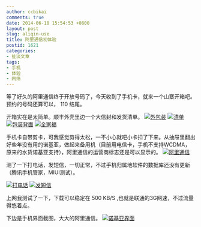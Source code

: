 ```yaml
---
author: ccbikai
comments: true
date: 2014-06-18 15:54:53 +0800
layout: post
slug: aliqin-use
title: 阿里通信初体验
postid: 1621
categories:
- 扯淡文章
tags:
- 手机
- 体验
- 网络
---
```

等了好久的阿里通信终于开放号码了，今天收到了手机卡，就来一个山寨开箱吧。预约的号码还算可以， 110 结尾。

<!-- more -->
开箱实在是太简单。顺丰外壳里边一个大信封和发货清单。
[![外包装](https://dn-mtimg.qbox.me/bmiddle/6257acd7jw1ehi81mfmnzj20hs0hs76f.jpg)](https://dn-mtimg.qbox.me/large/6257acd7jw1ehi81mfmnzj20hs0hs76f.jpg)
[![清单](https://dn-mtimg.qbox.me/bmiddle/6257acd7gw1ehiap103pkj21kw16o4l3.jpg)](https://dn-mtimg.qbox.me/large/6257acd7gw1ehiap103pkj21kw16o4l3.jpg)
[![包装背面](https://dn-mtimg.qbox.me/bmiddle/6257acd7gw1ehiarx9u5lj21i016otny.jpg)](https://dn-mtimg.qbox.me/large/6257acd7gw1ehiarx9u5lj21i016otny.jpg)
[![全家福](https://dn-mtimg.qbox.me/bmiddle/6257acd7gw1ehiasrfh77j21kw16oty6.jpg)](https://dn-mtimg.qbox.me/large/6257acd7gw1ehiasrfh77j21kw16oty6.jpg)

手机卡自带剪卡，可我感觉剪得太松，一不小心就吧小卡扣了下来。从抽屉里翻出好些年没有用的诺基亚，做起来备用机（目前用电信卡，手机不支持WCDMA，原来的水货诺基亚支持），阿里通信的运营商标志还是可以显示的。
[![阿里通信](https://dn-mtimg.qbox.me/bmiddle/6257acd7jw1ehi8jcnzlyj20hs0hsmzo.jpg)](https://dn-mtimg.qbox.me/large/6257acd7jw1ehi8jcnzlyj20hs0hsmzo.jpg)

测了一下打电话，发短信，一切正常，不过手机归属地软件的数据库还没有更新（腾讯手机管家，MIUI测试）。

[![打电话](https://dn-mtimg.qbox.me/bmiddle/6257acd7gw1ehibfvbivqj20f00qo0ug.jpg)](https://dn-mtimg.qbox.me/large/6257acd7gw1ehibfvbivqj20f00qo0ug.jpg)
[![发短信](https://dn-mtimg.qbox.me/bmiddle/6257acd7gw1ehibfx5w1uj20f00qot9z.jpg)](https://dn-mtimg.qbox.me/large/6257acd7gw1ehibfx5w1uj20f00qot9z.jpg)

上网我测试了一下，下载可以稳定在 500 KB/S ,也就是联通的3G网速，不过流量得悠着点。

下边是手机界面截图，大大的阿里通信。
[![诺基亚界面](https://dn-mtimg.qbox.me/bmiddle/6257acd7gw1ehibccx13mj20a00hstcg.jpg)](https://dn-mtimg.qbox.me/large/6257acd7gw1ehibccx13mj20a00hstcg.jpg)
